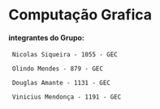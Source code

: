 # Computação Grafica
#### integrantes do Grupo:
  
	 Nicolas Siqueira - 1055 - GEC
  
	 Olindo Mendes - 879 - GEC
  
	 Douglas Amante - 1131 - GEC
  
	 Vinicius Mendonça - 1191 - GEC

